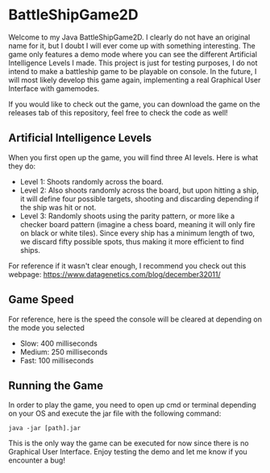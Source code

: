 # BattleShipGame2D
Welcome to my Java BattleShipGame2D. I clearly do not have an original name for it, but I doubt I will ever come up with something interesting. The game only features a demo mode where you can see the different Artificial Intelligence Levels I made. This project is just for testing purposes, I do not intend to make a battleship game to be playable on console. In the future, I will most likely develop this game again, implementing a real Graphical User Interface with gamemodes.

If you would like to check out the game, you can download the game on the releases tab of this repository, feel free to check the code as well!

## Artificial Intelligence Levels
When you first open up the game, you will find three AI levels. Here is what they do:
* Level 1: Shoots randomly across the board.
* Level 2: Also shoots randomly across the board, but upon hitting a ship, it will define four possible targets, shooting and discarding depending if the ship was hit or not.
* Level 3: Randomly shoots using the parity pattern, or more like a checker board pattern (imagine a chess board, meaning it will only fire on black or white tiles). Since every ship has a minimum length of two, we discard fifty possible spots, thus making it more efficient to find ships.

For reference if it wasn't clear enough, I recommend you check out this webpage: https://www.datagenetics.com/blog/december32011/

## Game Speed
For reference, here is the speed the console will be cleared at depending on the mode you selected
* Slow: 400 milliseconds
* Medium: 250 milliseconds
* Fast: 100 milliseconds

## Running the Game
In order to play the game, you need to open up cmd or terminal depending on your OS and execute the jar file with the following command:
```
java -jar [path].jar
```
This is the only way the game can be executed for now since there is no Graphical User Interface. Enjoy testing the demo and let me know if you encounter a bug!
